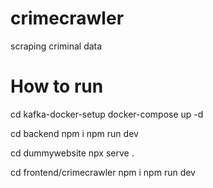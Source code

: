 # crimecrawler
scraping criminal data


# How to run
cd kafka-docker-setup
docker-compose up -d



cd backend 
npm i
npm run dev


cd dummywebsite
npx serve .


cd frontend/crimecrawler
npm i
npm run dev

